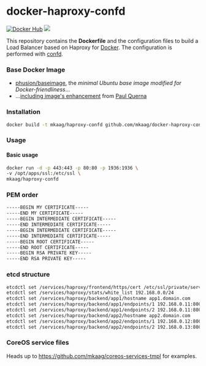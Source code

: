 docker-haproxy-confd
====================

[![Docker Hub](https://img.shields.io/badge/docker-mkaag%2Fhaproxy--confd-008bb8.svg)](https://registry.hub.docker.com/u/mkaag/haproxy-confd/)
[![](https://badge.imagelayers.io/mkaag/haproxy-confd:latest.svg)](https://imagelayers.io/?images=mkaag/haproxy-confd:latest 'Get your own badge on imagelayers.io')

This repository contains the **Dockerfile** and the configuration files to build a Load Balancer based on Haproxy for [Docker](https://www.docker.com/).
The configuration is performed with [confd](https://github.com/kelseyhightower/confd).

### Base Docker Image

* [phusion/baseimage](https://github.com/phusion/baseimage-docker), the *minimal Ubuntu base image modified for Docker-friendliness*...
* ...[including image's enhancement](https://github.com/racker/docker-ubuntu-with-updates) from [Paul Querna](https://journal.paul.querna.org/articles/2013/10/15/docker-ubuntu-on-rackspace/)

### Installation

```bash
docker build -t mkaag/haproxy-confd github.com/mkaag/docker-haproxy-confd
```

### Usage

#### Basic usage

```bash
docker run -d -p 443:443 -p 80:80 -p 1936:1936 \
-v /opt/apps/ssl:/etc/ssl \
mkaag/haproxy-confd
```

### PEM order

```bash
-----BEGIN MY CERTIFICATE-----
-----END MY CERTIFICATE-----
-----BEGIN INTERMEDIATE CERTIFICATE-----
-----END INTERMEDIATE CERTIFICATE-----
-----BEGIN INTERMEDIATE CERTIFICATE-----
-----END INTERMEDIATE CERTIFICATE-----
-----BEGIN ROOT CERTIFICATE-----
-----END ROOT CERTIFICATE-----
-----BEGIN RSA PRIVATE KEY-----
-----END RSA PRIVATE KEY-----
```

### etcd structure

```bash
etcdctl set /services/haproxy/frontend/https/cert /etc/ssl/private/server.pem
etcdctl set /services/haproxy/stats/white_list 192.168.0.0/24
etcdctl set /services/haproxy/backend/app1/hostname app1.domain.com
etcdctl set /services/haproxy/backend/app1/endpoints/1 192.168.0.11:8001
etcdctl set /services/haproxy/backend/app1/endpoints/2 192.168.0.11:8002
etcdctl set /services/haproxy/backend/app2/hostname app2.domain.com
etcdctl set /services/haproxy/backend/app2/endpoints/1 192.168.0.12:8001
etcdctl set /services/haproxy/backend/app2/endpoints/2 192.168.0.13:8002
```

### CoreOS service files

Heads up to https://github.com/mkaag/coreos-services-tmpl for examples.
